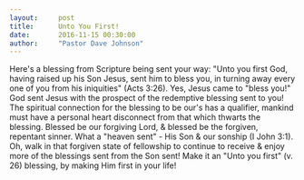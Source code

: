```yaml
---
layout:     post
title:      Unto You First!
date:       2016-11-15 00:30:00
author:     "Pastor Dave Johnson"
---
```


Here's a blessing from Scripture being sent your way: "Unto you first God, having raised up his Son Jesus, sent him to bless you, in turning away every one of you from his iniquities" (Acts 3:26).  Yes, Jesus came to "bless you!" God sent Jesus with the prospect of the redemptive blessing sent to you! The spiritual connection for the blessing to be our's has a qualifier, mankind must have a personal heart disconnect from that which thwarts the blessing.  Blessed be our forgiving Lord, & blessed be the forgiven, repentant sinner.  What a "heaven sent" - His Son & our sonship (I John 3:1).  Oh, walk in that forgiven state of fellowship to continue to receive & enjoy more of the blessings sent from the Son sent!  Make it an "Unto you first" (v. 26) blessing, by making Him first in your life!

